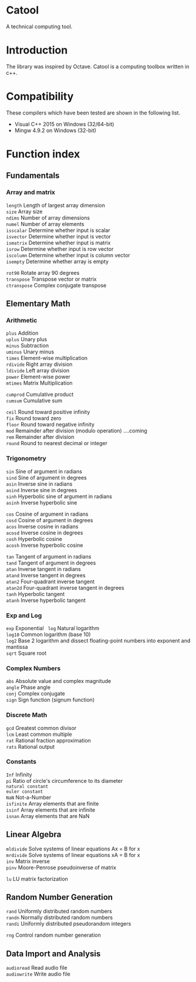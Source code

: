 # Catool
A technical computing tool.

# Introduction
The library was inspired by Octave. Catool is a computing toolbox written in c++.


# Compatibility

These compilers which have been tested are shown in the following list.

* Visual C++ 2015 on Windows (32/64-bit)
* Mingw 4.9.2 on Windows (32-bit)

# Function index

## Fundamentals

### Array and matrix
`length`	Length of largest array dimension  
`size`	Array size  
`ndims`	Number of array dimensions  
`numel`	Number of array elements  
`isscalar`	Determine whether input is scalar  
`isvector`	Determine whether input is vector  
`ismatrix`	Determine whether input is matrix  
`isrow`	Determine whether input is row vector  
`iscolumn`	Determine whether input is column vector  
`isempty`	Determine whether array is empty  

`rot90`	Rotate array 90 degrees  
`transpose`	Transpose vector or matrix  
`ctranspose`	Complex conjugate transpose  

## Elementary Math

### Arithmetic

`plus`	Addition  
`uplus`	Unary plus  
`minus`	Subtraction  
`uminus`	Unary minus  
`times`	Element-wise multiplication  
`rdivide`	Right array division  
`ldivide`	Left array division  
`power`	Element-wise power  
`mtimes`	Matrix Multiplication 

`cumprod`  Cumulative product  
`cumsum`	Cumulative sum  


`ceil`	Round toward positive infinity  
`fix`	Round toward zero  
`floor`	Round toward negative infinity<br/>
`mod`	Remainder after division (modulo operation) ....coming  
`rem`	Remainder after division  
`round`	Round to nearest decimal or integer  

### Trigonometry

`sin`	Sine of argument in radians  
`sind`	Sine of argument in degrees  
`asin`	Inverse sine in radians  
`asind`	Inverse sine in degrees  
`sinh`	Hyperbolic sine of argument in radians  
`asinh`	Inverse hyperbolic sine  
  
`cos`	Cosine of argument in radians  
`cosd`	Cosine of argument in degrees  
`acos`	Inverse cosine in radians  
`acosd`	Inverse cosine in degrees   
`cosh`	Hyperbolic cosine  
`acosh`	Inverse hyperbolic cosine  
  
`tan`	Tangent of argument in radians  
`tand`	Tangent of argument in degrees  
`atan`	Inverse tangent in radians  
`atand`	Inverse tangent in degrees  
`atan2`	Four-quadrant inverse tangent  
`atan2d`	Four-quadrant inverse tangent in degrees  
`tanh`	Hyperbolic tangent  
`atanh`	Inverse hyperbolic tangent  
  

### Exp and Log
`exp`	Exponential  
`log`	Natural logarithm  
`log10`	Common logarithm (base 10)  
`log2`	Base 2 logarithm and dissect floating-point numbers into exponent and mantissa  
`sqrt`	Square root  


### Complex Numbers
`abs`	Absolute value and complex magnitude  
`angle`	Phase angle  
`conj`	Complex conjugate  
`sign`	Sign function (signum function)  

### Discrete Math
`gcd`	Greatest common divisor  
`lcm`	Least common multiple  
`rat`	Rational fraction approximation  
`rats`	Rational output  


### Constants
`Inf`	Infinity  
`pi`	Ratio of circle's circumference to its diameter  
`natural constant`   
`euler constant`   
`NaN`	Not-a-Number  
`isfinite`	Array elements that are finite  
`isinf`	Array elements that are infinite  
`isnan`	Array elements that are NaN  

## Linear Algebra
`mldivide`	Solve systems of linear equations Ax = B for x  
`mrdivide`	Solve systems of linear equations xA = B for x  
`inv`	Matrix inverse  
`pinv`	Moore-Penrose pseudoinverse of matrix  


`lu`  LU matrix factorization  

## Random Number Generation

`rand`	Uniformly distributed random numbers  
`randn`	Normally distributed random numbers  
`randi`	Uniformly distributed pseudorandom integers  

`rng`	Control random number generation  

## Data Import and Analysis

`audioread`	Read audio file  
`audiowrite`	Write audio file  



